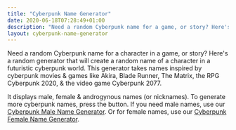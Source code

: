 ```yaml
---
title: "Cyberpunk Name Generator"
date: 2020-06-18T07:28:49+01:00
description: "Need a random Cyberpunk name for a game, or story? Here's a random generator"
layout: cyberpunk-name-generator
---
```


Need a random Cyberpunk name for a character in a game, or story? Here's a random generator that will create a random name of a character in a futuristic cyberpunk world. This generator takes names inspired by cyberpunk movies & games like Akira, Blade Runner, The Matrix, the RPG Cyberpunk 2020, & the video game Cyberpunk 2077.

It displays male, female & androgynous names (or nicknames). To generate more cyberpunk names, press the button. If you need male names, use our <a href="/cyberpunk-male-name-generator">Cyberpunk Male Name Generator</a>. Or for female names, use our <a href="/cyberpunk-female-name-generator">Cyberpunk Female Name Generator</a>.